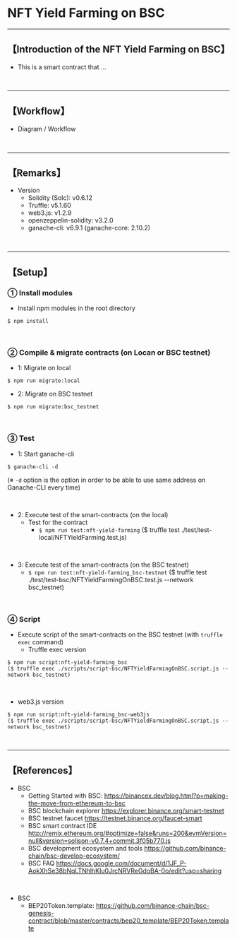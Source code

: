 # NFT Yield Farming on BSC

***
## 【Introduction of the NFT Yield Farming on BSC】
- This is a smart contract that ...

&nbsp;

***

## 【Workflow】
- Diagram / Workflow

&nbsp;

***

## 【Remarks】
- Version
  - Solidity (Solc): v0.6.12
  - Truffle: v5.1.60
  - web3.js: v1.2.9
  - openzeppelin-solidity: v3.2.0
  - ganache-cli: v6.9.1 (ganache-core: 2.10.2)


&nbsp;

***

## 【Setup】
### ① Install modules
- Install npm modules in the root directory
```
$ npm install
```

<br>

### ② Compile & migrate contracts (on Locan or BSC testnet)
- 1: Migrate on local
```
$ npm run migrate:local
```

- 2: Migrate on BSC testnet
```
$ npm run migrate:bsc_testnet
```


<br>

### ③ Test
- 1: Start ganache-cli
```
$ ganache-cli -d
```
(※ `-d` option is the option in order to be able to use same address on Ganache-CLI every time)

<br>

- 2: Execute test of the smart-contracts (on the local)
  - Test for the contract
    - `$ npm run test:nft-yield-farming`
       ($ truffle test ./test/test-local/NFTYieldFarming.test.js)

<br>

- 3: Execute test of the smart-contracts (on the BSC testnet)
    - `$ npm run test:nft-yield-farming_bsc-testnet`
       ($ truffle test ./test/test-bsc/NFTYieldFarmingOnBSC.test.js --network bsc_testnet)

<br>

### ④ Script
- Execute script of the smart-contracts on the BSC testnet (with `truffle exec` command)
  - Truffle exec version
```
$ npm run script:nft-yield-farming_bsc
($ truffle exec ./scripts/script-bsc/NFTYieldFarmingOnBSC.script.js --network bsc_testnet)
```


<br>

  - web3.js version
```
$ npm run script:nft-yield-farming_bsc-web3js
($ truffle exec ./scripts/script-bsc/NFTYieldFarmingOnBSC.script.js --network bsc_testnet)
```

<br>

***

## 【References】
- BSC
  - Getting Started with BSC:
    https://binancex.dev/blog.html?p=making-the-move-from-ethereum-to-bsc
  - BSC blockchain explorer
https://explorer.binance.org/smart-testnet
  - BSC testnet faucet
https://testnet.binance.org/faucet-smart
  - BSC smart contract IDE
http://remix.ethereum.org/#optimize=false&runs=200&evmVersion=null&version=soljson-v0.7.4+commit.3f05b770.js
  - BSC development ecosystem and tools
https://github.com/binance-chain/bsc-develop-ecosystem/
  - BSC FAQ
https://docs.google.com/document/d/1JF_P-AokXhSe38bNqLTNhlhKIu0JrcNRVReGdoBA-0o/edit?usp=sharing

<br>

- BSC
  - BEP20Token.template: 
    https://github.com/binance-chain/bsc-genesis-contract/blob/master/contracts/bep20_template/BEP20Token.template
